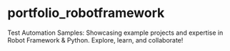 # portfolio_robotframework
 Test Automation Samples: Showcasing example projects and expertise in Robot Framework &amp; Python. Explore, learn, and collaborate!
